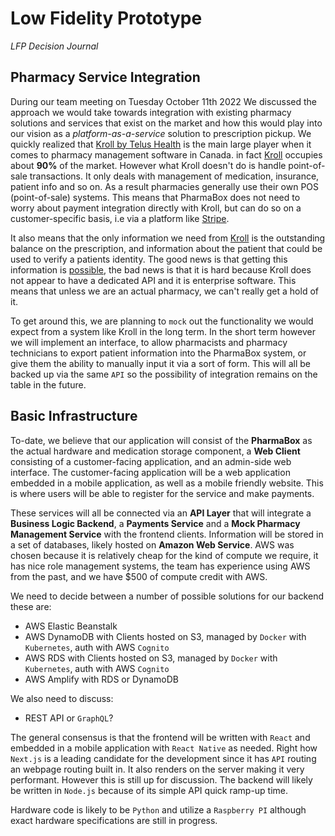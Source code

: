 # Low Fidelity Prototype

_LFP Decision Journal_

## Pharmacy Service Integration

During our team meeting on Tuesday October 11th 2022 We discussed the approach we would take towards integration with existing pharmacy solutions and services that exist on the market and how this would play into our vision as a _platform-as-a-service_ solution to prescription pickup. We quickly realized that [Kroll by Telus Health](https://www.telus.com/en/health/health-professionals/pharmacies/kroll) is the main large player when it comes to pharmacy management software in Canada. in fact [Kroll](https://www.telus.com/en/health/health-professionals/pharmacies/kroll) occupies about **90%** of the market. However what Kroll doesn't do is handle point-of-sale transactions. It only deals with management of medication, insurance, patient info and so on. As a result pharmacies generally use their own POS (point-of-sale) systems. This means that PharmaBox does not need to worry about payment integration directly with Kroll, but can do so on a customer-specific basis, i.e via a platform like [Stripe](https://stripe.com/en-ca).

It also means that the only information we need from [Kroll](https://www.telus.com/en/health/health-professionals/pharmacies/kroll) is the outstanding balance on the prescription, and information about the patient that could be used to verify a patients identity. The good news is that getting this information is [possible](https://www.syscreations.ca/blog/kroll-patient-data/), the bad news is that it is hard because Kroll does not appear to have a dedicated API and it is enterprise software. This means that unless we are an actual pharmacy, we can't really get a hold of it.

To get around this, we are planning to `mock` out the functionality we would expect from a system like Kroll in the long term. In the short term however we will implement an interface, to allow pharmacists and pharmacy technicians to export patient information into the PharmaBox system, or give them the ability to manually input it via a sort of form. This will all be backed up via the same `API` so the possibility of integration remains on the table in the future.

## Basic Infrastructure

To-date, we believe that our application will consist of the **PharmaBox** as the actual hardware and medication storage component, a **Web Client** consisting of a customer-facing application, and an admin-side web interface. The customer-facing application will be a web application embedded in a mobile application, as well as a mobile friendly website. This is where users will be able to register for the service and make payments.

These services will all be connected via an **API Layer** that will integrate a **Business Logic Backend**, a **Payments Service** and a **Mock Pharmacy Management Service** with the frontend clients. Information will be stored in a set of databases, likely hosted on **Amazon Web Service**. AWS was chosen because it is relatively cheap for the kind of compute we require, it has nice role management systems, the team has experience using AWS from the past, and we have $500 of compute credit with AWS.

We need to decide between a number of possible solutions for our backend these are:

- AWS Elastic Beanstalk
- AWS DynamoDB with Clients hosted on S3, managed by `Docker` with `Kubernetes`, auth with AWS `Cognito`
- AWS RDS with Clients hosted on S3, managed by `Docker` with `Kubernetes`, auth with AWS `Cognito`
- AWS Amplify with RDS or DynamoDB

We also need to discuss:

- REST API or `GraphQL`?

The general consensus is that the frontend will be written with `React` and embedded in a mobile application with `React Native` as needed. Right how `Next.js` is a leading candidate for the development since it has `API` routing an webpage routing built in. It also renders on the server making it very performant. However this is still up for discussion. The backend will likely be written in `Node.js` because of its simple API quick ramp-up time.

Hardware code is likely to be `Python` and utilize a `Raspberry PI` although exact hardware specifications are still in progress.
